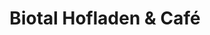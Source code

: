 ---
title: "Biotal Hofladen & Café"
url: /herbrechtingen/biotal-hofladen-und-cafe/
shop: Hofladen
---